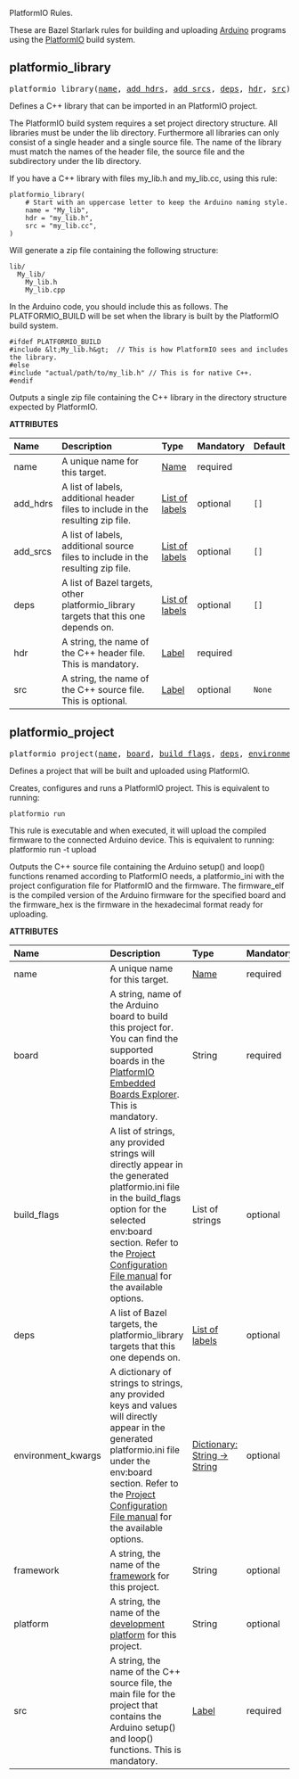 <!-- Generated with Stardoc: http://skydoc.bazel.build -->

PlatformIO Rules.

These are Bazel Starlark rules for building and uploading
[Arduino](https://www.arduino.cc/) programs using the
[PlatformIO](http://platformio.org/) build system.


<a id="platformio_library"></a>

## platformio_library

<pre>
platformio_library(<a href="#platformio_library-name">name</a>, <a href="#platformio_library-add_hdrs">add_hdrs</a>, <a href="#platformio_library-add_srcs">add_srcs</a>, <a href="#platformio_library-deps">deps</a>, <a href="#platformio_library-hdr">hdr</a>, <a href="#platformio_library-src">src</a>)
</pre>


Defines a C++ library that can be imported in an PlatformIO project.

The PlatformIO build system requires a set project directory structure. All
libraries must be under the lib directory. Furthermore all libraries can only
consist of a single header and a single source file. The name of the library
must match the names of the header file, the source file and the subdirectory
under the lib directory.

If you have a C++ library with files my_lib.h and my_lib.cc, using this rule:

```
platformio_library(
    # Start with an uppercase letter to keep the Arduino naming style.
    name = "My_lib",
    hdr = "my_lib.h",
    src = "my_lib.cc",
)
```

Will generate a zip file containing the following structure:

```
lib/
  My_lib/
    My_lib.h
    My_lib.cpp
```

In the Arduino code, you should include this as follows. The PLATFORMIO_BUILD
will be set when the library is built by the PlatformIO build system.

```
#ifdef PLATFORMIO_BUILD
#include &lt;My_lib.h&gt;  // This is how PlatformIO sees and includes the library.
#else
#include "actual/path/to/my_lib.h" // This is for native C++.
#endif
```

Outputs a single zip file containing the C++ library in the directory structure
expected by PlatformIO.


**ATTRIBUTES**


| Name  | Description | Type | Mandatory | Default |
| :------------- | :------------- | :------------- | :------------- | :------------- |
| <a id="platformio_library-name"></a>name |  A unique name for this target.   | <a href="https://bazel.build/concepts/labels#target-names">Name</a> | required |  |
| <a id="platformio_library-add_hdrs"></a>add_hdrs |  A list of labels, additional header files to include in the resulting zip file.   | <a href="https://bazel.build/concepts/labels">List of labels</a> | optional | <code>[]</code> |
| <a id="platformio_library-add_srcs"></a>add_srcs |  A list of labels, additional source files to include in the resulting zip file.   | <a href="https://bazel.build/concepts/labels">List of labels</a> | optional | <code>[]</code> |
| <a id="platformio_library-deps"></a>deps |  A list of Bazel targets, other platformio_library targets that this one depends on.   | <a href="https://bazel.build/concepts/labels">List of labels</a> | optional | <code>[]</code> |
| <a id="platformio_library-hdr"></a>hdr |  A string, the name of the C++ header file. This is mandatory.   | <a href="https://bazel.build/concepts/labels">Label</a> | required |  |
| <a id="platformio_library-src"></a>src |  A string, the name of the C++ source file. This is optional.   | <a href="https://bazel.build/concepts/labels">Label</a> | optional | <code>None</code> |


<a id="platformio_project"></a>

## platformio_project

<pre>
platformio_project(<a href="#platformio_project-name">name</a>, <a href="#platformio_project-board">board</a>, <a href="#platformio_project-build_flags">build_flags</a>, <a href="#platformio_project-deps">deps</a>, <a href="#platformio_project-environment_kwargs">environment_kwargs</a>, <a href="#platformio_project-framework">framework</a>, <a href="#platformio_project-platform">platform</a>, <a href="#platformio_project-src">src</a>)
</pre>


Defines a project that will be built and uploaded using PlatformIO.

Creates, configures and runs a PlatformIO project. This is equivalent to running:

```
platformio run
```

This rule is executable and when executed, it will upload the compiled firmware
to the connected Arduino device. This is equivalent to running:
platformio run -t upload


Outputs the C++ source file containing the Arduino setup() and loop()
functions renamed according to PlatformIO needs, a platformio_ini with the
project configuration file for PlatformIO and the firmware. The firmware_elf
is the compiled version of the Arduino firmware for the specified board and
the firmware_hex is the firmware in the hexadecimal format ready for
uploading.


**ATTRIBUTES**


| Name  | Description | Type | Mandatory | Default |
| :------------- | :------------- | :------------- | :------------- | :------------- |
| <a id="platformio_project-name"></a>name |  A unique name for this target.   | <a href="https://bazel.build/concepts/labels#target-names">Name</a> | required |  |
| <a id="platformio_project-board"></a>board |  A string, name of the Arduino board to build this project for. You can find the supported boards in the [PlatformIO Embedded Boards Explorer](http://platformio.org/boards). This is mandatory.   | String | required |  |
| <a id="platformio_project-build_flags"></a>build_flags |  A list of strings, any provided strings will directly appear in the generated platformio.ini file in the build_flags option for the selected env:board section. Refer to the [Project Configuration File manual]( http://docs.platformio.org/en/latest/projectconf.html) for the available options.   | List of strings | optional | <code>[]</code> |
| <a id="platformio_project-deps"></a>deps |  A list of Bazel targets, the platformio_library targets that this one depends on.   | <a href="https://bazel.build/concepts/labels">List of labels</a> | optional | <code>[]</code> |
| <a id="platformio_project-environment_kwargs"></a>environment_kwargs |  A dictionary of strings to strings, any provided keys and values will directly appear in the generated platformio.ini file under the env:board section. Refer to the [Project Configuration File manual]( http://docs.platformio.org/en/latest/projectconf.html) for the available options.   | <a href="https://bazel.build/rules/lib/dict">Dictionary: String -> String</a> | optional | <code>{}</code> |
| <a id="platformio_project-framework"></a>framework |  A string, the name of the [framework]( http://docs.platformio.org/en/latest/frameworks/index.html#frameworks) for this project.   | String | optional | <code>"arduino"</code> |
| <a id="platformio_project-platform"></a>platform |  A string, the name of the [development platform]( http://docs.platformio.org/en/latest/platforms/index.html#platforms) for this project.   | String | optional | <code>"atmelavr"</code> |
| <a id="platformio_project-src"></a>src |  A string, the name of the C++ source file, the main file for  the project that contains the Arduino setup() and loop() functions. This is mandatory.   | <a href="https://bazel.build/concepts/labels">Label</a> | required |  |


